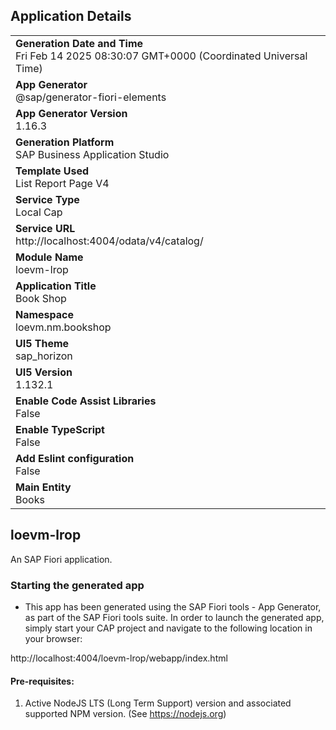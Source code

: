 ## Application Details
|               |
| ------------- |
|**Generation Date and Time**<br>Fri Feb 14 2025 08:30:07 GMT+0000 (Coordinated Universal Time)|
|**App Generator**<br>@sap/generator-fiori-elements|
|**App Generator Version**<br>1.16.3|
|**Generation Platform**<br>SAP Business Application Studio|
|**Template Used**<br>List Report Page V4|
|**Service Type**<br>Local Cap|
|**Service URL**<br>http://localhost:4004/odata/v4/catalog/|
|**Module Name**<br>loevm-lrop|
|**Application Title**<br>Book Shop|
|**Namespace**<br>loevm.nm.bookshop|
|**UI5 Theme**<br>sap_horizon|
|**UI5 Version**<br>1.132.1|
|**Enable Code Assist Libraries**<br>False|
|**Enable TypeScript**<br>False|
|**Add Eslint configuration**<br>False|
|**Main Entity**<br>Books|

## loevm-lrop

An SAP Fiori application.

### Starting the generated app

-   This app has been generated using the SAP Fiori tools - App Generator, as part of the SAP Fiori tools suite.  In order to launch the generated app, simply start your CAP project and navigate to the following location in your browser:

http://localhost:4004/loevm-lrop/webapp/index.html

#### Pre-requisites:

1. Active NodeJS LTS (Long Term Support) version and associated supported NPM version.  (See https://nodejs.org)


